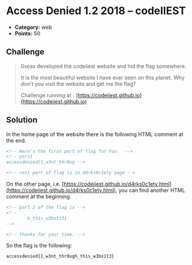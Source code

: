 # Access Denied 1.2 2018 – codeIIEST

* **Category:** web
* **Points:** 50

## Challenge

> 0xeax developed the codeiiest website and hid the flag somewhere.
>
> It is the most beautiful website I have ever seen on this planet. Why don't you visit the website and get me the flag?
>
> Challenge running at : [https://codeiiest.github.io](https://codeiiest.github.io)

## Solution

In the home page of the website there is the following HTML comment at the end.

```html
<!-- Here's the first part of flag for You.  -->
<!-- part1 
accessdenied{1_w3nt_thr0ug -->

<!-- rest part of flag is in d4rks0c1ety page -->
```

On the other page, i.e. [https://codeiiest.github.io/d4rks0c1ety.html](https://codeiiest.github.io/d4rks0c1ety.html), you can find another HTML comment at the beginning.

```html
<!-- part 2 of the flag is -->
<!-- 
		h_th1s_w3bs1t3} 
-->

<!-- Thanks for your time. -->
```

So the flag is the following:

```
accessdenied{1_w3nt_thr0ugh_th1s_w3bs1t3}
```